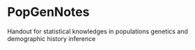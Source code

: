 # PopGenNotes
Handout for statistical knowledges in populations genetics and demographic history inference 

